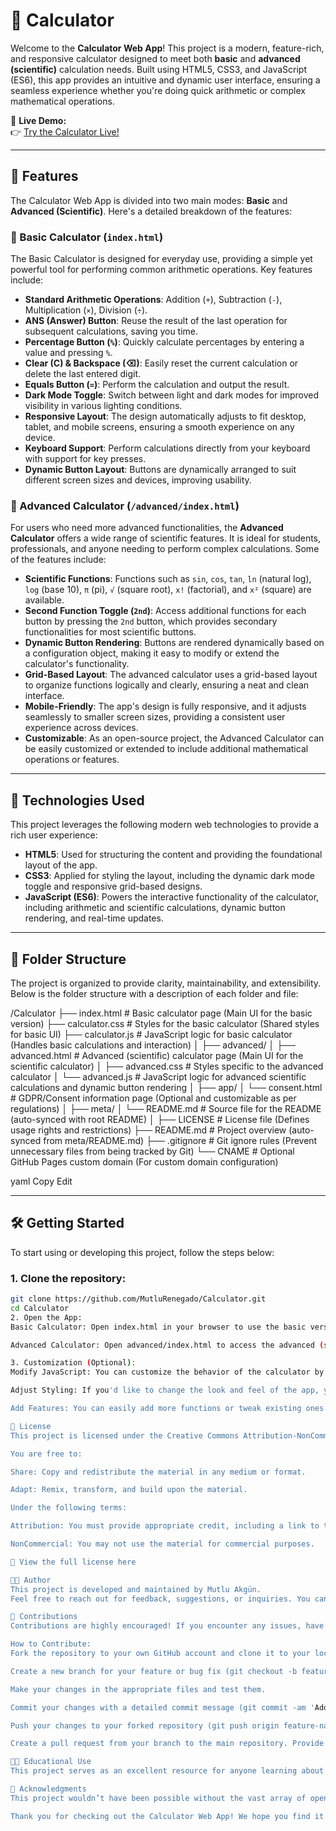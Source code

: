 # 📱 Calculator

<!-- DO NOT EDIT THIS FILE DIRECTLY -->
<!-- This README is auto-generated from meta/README.md -->

Welcome to the **Calculator Web App**! This project is a modern, feature-rich, and responsive calculator designed to meet both **basic** and **advanced (scientific)** calculation needs. Built using HTML5, CSS3, and JavaScript (ES6), this app provides an intuitive and dynamic user interface, ensuring a seamless experience whether you're doing quick arithmetic or complex mathematical operations.

🔗 **Live Demo:**  
👉 [Try the Calculator Live!](https://mutlurenegado.github.io/Calculator/)

---

## 🧮 Features

The Calculator Web App is divided into two main modes: **Basic** and **Advanced (Scientific)**. Here's a detailed breakdown of the features:

### 🔹 Basic Calculator (`index.html`)

The Basic Calculator is designed for everyday use, providing a simple yet powerful tool for performing common arithmetic operations. Key features include:

- **Standard Arithmetic Operations**: Addition (`+`), Subtraction (`-`), Multiplication (`×`), Division (`÷`).
- **ANS (Answer) Button**: Reuse the result of the last operation for subsequent calculations, saving you time.
- **Percentage Button (`%`)**: Quickly calculate percentages by entering a value and pressing `%`.
- **Clear (C) & Backspace (⌫)**: Easily reset the current calculation or delete the last entered digit.
- **Equals Button (`=`)**: Perform the calculation and output the result.
- **Dark Mode Toggle**: Switch between light and dark modes for improved visibility in various lighting conditions.
- **Responsive Layout**: The design automatically adjusts to fit desktop, tablet, and mobile screens, ensuring a smooth experience on any device.
- **Keyboard Support**: Perform calculations directly from your keyboard with support for key presses.
- **Dynamic Button Layout**: Buttons are dynamically arranged to suit different screen sizes and devices, improving usability.

### 🔸 Advanced Calculator (`/advanced/index.html`)

For users who need more advanced functionalities, the **Advanced Calculator** offers a wide range of scientific features. It is ideal for students, professionals, and anyone needing to perform complex calculations. Some of the features include:

- **Scientific Functions**: Functions such as `sin`, `cos`, `tan`, `ln` (natural log), `log` (base 10), `π` (pi), `√` (square root), `x!` (factorial), and `x²` (square) are available.
- **Second Function Toggle (`2nd`)**: Access additional functions for each button by pressing the `2nd` button, which provides secondary functionalities for most scientific buttons.
- **Dynamic Button Rendering**: Buttons are rendered dynamically based on a configuration object, making it easy to modify or extend the calculator's functionality.
- **Grid-Based Layout**: The advanced calculator uses a grid-based layout to organize functions logically and clearly, ensuring a neat and clean interface.
- **Mobile-Friendly**: The app's design is fully responsive, and it adjusts seamlessly to smaller screen sizes, providing a consistent user experience across devices.
- **Customizable**: As an open-source project, the Advanced Calculator can be easily customized or extended to include additional mathematical operations or features.

---

## 🚀 Technologies Used

This project leverages the following modern web technologies to provide a rich user experience:

- **HTML5**: Used for structuring the content and providing the foundational layout of the app.
- **CSS3**: Applied for styling the layout, including the dynamic dark mode toggle and responsive grid-based designs.
- **JavaScript (ES6)**: Powers the interactive functionality of the calculator, including arithmetic and scientific calculations, dynamic button rendering, and real-time updates.

---

## 📁 Folder Structure

The project is organized to provide clarity, maintainability, and extensibility. Below is the folder structure with a description of each folder and file:

/Calculator
├── index.html # Basic calculator page (Main UI for the basic version)
├── calculator.css # Styles for the basic calculator (Shared styles for basic UI)
├── calculator.js # JavaScript logic for basic calculator (Handles basic calculations and interaction)
│
├── advanced/
│ ├── advanced.html # Advanced (scientific) calculator page (Main UI for the scientific calculator)
│ ├── advanced.css # Styles specific to the advanced calculator
│ └── advanced.js # JavaScript logic for advanced scientific calculations and dynamic button rendering
│
├── app/
│ └── consent.html # GDPR/Consent information page (Optional and customizable as per regulations)
│
├── meta/
│ └── README.md # Source file for the README (auto-synced with root README)
│
├── LICENSE # License file (Defines usage rights and restrictions)
├── README.md # Project overview (auto-synced from meta/README.md)
├── .gitignore # Git ignore rules (Prevent unnecessary files from being tracked by Git)
└── CNAME # Optional GitHub Pages custom domain (For custom domain configuration)

yaml
Copy
Edit

---

## 🛠 Getting Started

To start using or developing this project, follow the steps below:

### 1. **Clone the repository**:

```bash
git clone https://github.com/MutluRenegado/Calculator.git
cd Calculator
2. Open the App:
Basic Calculator: Open index.html in your browser to use the basic version of the calculator.

Advanced Calculator: Open advanced/index.html to access the advanced (scientific) calculator with additional functions.

3. Customization (Optional):
Modify JavaScript: You can customize the behavior of the calculator by modifying the calculator.js for basic functionality or advanced.js for scientific features.

Adjust Styling: If you'd like to change the look and feel of the app, you can adjust the calculator.css or advanced.css files. The layout is responsive, so it will adapt to various screen sizes.

Add Features: You can easily add more functions or tweak existing ones by modifying the button rendering logic in the JS files. If you'd like to add more scientific functions or change the layout, it's all customizable.

📜 License
This project is licensed under the Creative Commons Attribution-NonCommercial 4.0 International License (CC BY-NC 4.0).

You are free to:

Share: Copy and redistribute the material in any medium or format.

Adapt: Remix, transform, and build upon the material.

Under the following terms:

Attribution: You must provide appropriate credit, including a link to the license.

NonCommercial: You may not use the material for commercial purposes.

🔗 View the full license here

👨‍💻 Author
This project is developed and maintained by Mutlu Akgün.
Feel free to reach out for feedback, suggestions, or inquiries. You can contact the author via GitHub.

🙌 Contributions
Contributions are highly encouraged! If you encounter any issues, have ideas for new features, or spot a bug, feel free to open an issue or submit a pull request.

How to Contribute:
Fork the repository to your own GitHub account and clone it to your local machine.

Create a new branch for your feature or bug fix (git checkout -b feature-name).

Make your changes in the appropriate files and test them.

Commit your changes with a detailed commit message (git commit -am 'Add feature').

Push your changes to your forked repository (git push origin feature-name).

Create a pull request from your branch to the main repository. Provide a clear description of the changes.

🧑‍🏫 Educational Use
This project serves as an excellent resource for anyone learning about web development, particularly for those interested in building interactive web applications using HTML, CSS, and JavaScript. You can study the project to understand how dynamic buttons, responsive layouts, and advanced functionalities like scientific calculations are implemented.

📣 Acknowledgments
This project wouldn’t have been possible without the vast array of open-source resources and tutorials available online. Special thanks to all the developers who’ve contributed to the development of accessible and useful web-based tools. Also, thanks to the open-source community for their continuous contributions to making web development easier and more efficient.

Thank you for checking out the Calculator Web App! We hope you find it useful and easy to use. Whether for personal use or as an educational tool, we’re confident it will serve your needs for basic and scientific calculations.
